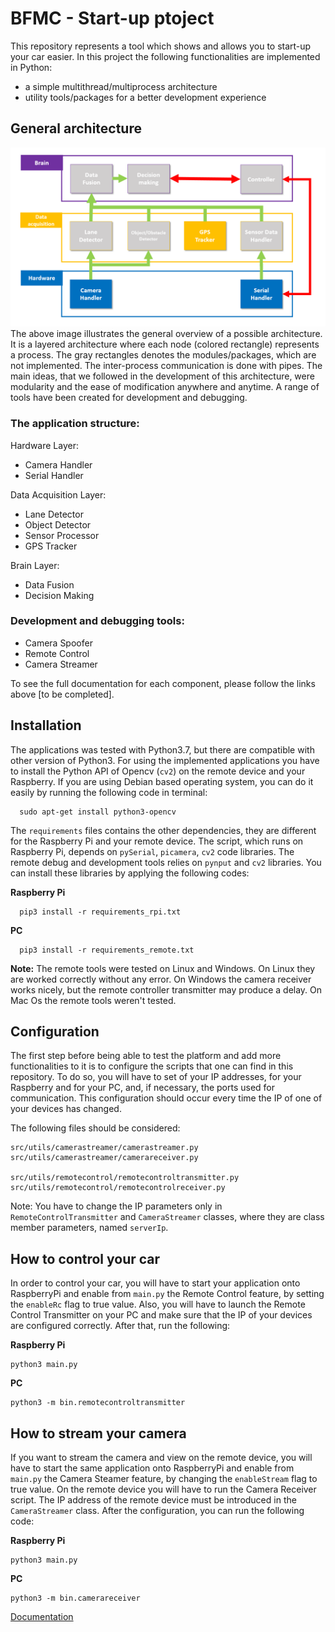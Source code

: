 # BFMC - Start-up ptoject

This repository represents a tool which shows and allows you to start-up your car easier. In this project the following functionalities are implemented in Python:
  - a simple multithread/multiprocess architecture 
  - utility tools/packages for a better development experience
   
  
## General architecture
![architecture](docs/source/diagrams/pics/generalArchitecture.png)
The above image illustrates the general overview of a possible architecture. It is a layered architecture where each node (colored rectangle) represents a process. The gray rectangles denotes the modules/packages, which are not implemented. The inter-process communication is done with pipes. The main ideas, that we followed in the development of this architecture, were modularity and the ease of modification anywhere and anytime. A range of tools have been created for development and debugging. 

### The application structure:

Hardware Layer:
  * Camera Handler
  * Serial Handler

Data Acquisition Layer:
  * Lane Detector
  * Object Detector
  * Sensor Processor
  * GPS Tracker 

Brain Layer:
  * Data Fusion
  * Decision Making
        

### Development and debugging tools:
  * Camera Spoofer
  * Remote Control
  * Camera Streamer

To see the full documentation for each component, please follow the links above [to be completed].

## Installation 

The applications was tested with Python3.7, but there are compatible with other version of Python3. For using the implemented applications you have to install the Python API of Opencv (`cv2`) on the remote device and your Raspberry. If you are using Debian based operating system, you can do it easily by running the following code in terminal:

```
  sudo apt-get install python3-opencv
```

The `requirements` files contains the other dependencies, they are different for the Raspberry Pi and your remote device. The script, which runs on Raspberry Pi, depends on `pySerial`, `picamera`, `cv2` code libraries. The remote debug and development tools relies on `pynput` and `cv2` libraries. You can install these libraries by applying the following codes:
  
**Raspberry Pi**
```
  pip3 install -r requirements_rpi.txt
```

**PC**
```
  pip3 install -r requirements_remote.txt
```

**Note:**
  The remote tools were tested on Linux and Windows. On Linux they are worked correctly without any error. On Windows the camera receiver works nicely, but 
the remote controller transmitter may produce a delay. On Mac Os the remote tools weren't tested. 

## Configuration

The first step before being able to test the platform and add more functionalities to it is to configure the scripts that one can find in this repository. To do so, you will have to set of your IP addresses, for your Raspberry and for your PC, and, if necessary, the ports used for communication. This configuration should occur every time the IP of one of your devices has changed.

The following files should be considered:
    
  ```
  src/utils/camerastreamer/camerastreamer.py
  src/utils/camerastreamer/camerareceiver.py
  
  src/utils/remotecontrol/remotecontroltransmitter.py
  src/utils/remotecontrol/remotecontrolreceiver.py

  ```
Note: You have to change the IP parameters only in `RemoteControlTransmitter` and `CameraStreamer` classes, where they are class member parameters, named `serverIp`.

## How to control your car

In order to control your car, you will have to start your application onto RaspberryPi and enable from `main.py` the Remote Control feature, by setting the `enableRc` flag to true value. Also, you will have to launch the Remote Control Transmitter on your PC and make sure that the IP of your devices are configured correctly. 
After that, run the following:

**Raspberry Pi**
```
python3 main.py
```

**PC**
```
python3 -m bin.remotecontroltransmitter
```


## How to stream your camera
If you want to stream the camera and view on the remote device, you will have to start the same application onto RaspberryPi and enable from `main.py` the Camera Steamer feature, by changing the `enableStream` flag to true value. On the remote device you will have to run the Camera Receiver script. The IP address of the remote device must be introduced in the `CameraStreamer` class. After the configuration, you can run the following code: 

**Raspberry Pi**
```
python3 main.py
```

**PC**
```
python3 -m bin.camerareceiver
```

[Documentation](https://bfmcstartup.readthedocs.io/en/stable/)